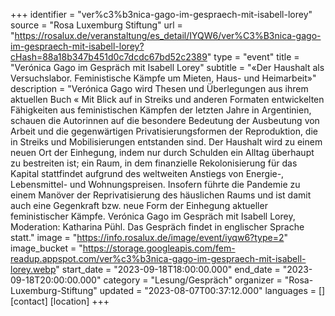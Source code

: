 +++
identifier = "ver%c3%b3nica-gago-im-gespraech-mit-isabell-lorey"
source = "Rosa Luxemburg Stiftung"
url = "https://rosalux.de/veranstaltung/es_detail/IYQW6/ver%C3%B3nica-gago-im-gespraech-mit-isabell-lorey?cHash=88a18b347b451d0c7dcdc67bd52c2389"
type = "event"
title = "Verónica Gago im Gespräch mit Isabell Lorey"
subtitle = "«Der Haushalt als Versuchslabor. Feministische Kämpfe um Mieten, Haus- und Heimarbeit»"
description = "Verónica Gago wird Thesen und Überlegungen aus ihrem aktuellen Buch «
Mit Blick auf in Streiks und anderen Formaten entwickelten Fähigkeiten aus feministischen Kämpfen der letzten Jahre in Argentinien, schauen die Autorinnen auf die besondere Bedeutung der Ausbeutung von Arbeit und die gegenwärtigen Privatisierungsformen der Reproduktion, die in Streiks und Mobilisierungen entstanden sind. Der Haushalt wird zu einem neuen Ort der Einhegung, indem nur durch Schulden ein Alltag überhaupt zu bestreiten ist; ein Raum, in dem finanzielle Rekolonisierung für das Kapital stattfindet aufgrund des weltweiten Anstiegs von Energie-, Lebensmittel- und Wohnungspreisen. Insofern führte die Pandemie zu einem Manöver der Reprivatisierung des häuslichen Raums und ist damit auch eine Gegenkraft bzw. neue Form der Einhegung aktueller feministischer Kämpfe.
Verónica Gago im Gespräch mit Isabell Lorey, Moderation: Katharina Pühl.
Das Gespräch findet in englischer Sprache statt."
image = "https://info.rosalux.de/image/event/iyqw6?type=2"
image_bucket = "https://storage.googleapis.com/fem-readup.appspot.com/ver%c3%b3nica-gago-im-gespraech-mit-isabell-lorey.webp"
start_date = "2023-09-18T18:00:00.000"
end_date = "2023-09-18T20:00:00.000"
category = "Lesung/Gespräch"
organizer = "Rosa-Luxemburg-Stiftung"
updated = "2023-08-07T00:37:12.000"
languages = []
[contact]
[location]
+++